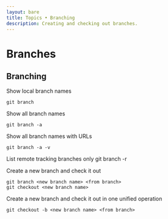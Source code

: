 ```yaml
---
layout: bare
title: Topics • Branching
description: Creating and checking out branches.
---
```


# Branches

## Branching
Show local branch names

    git branch

Show all branch names

    git branch -a

Show all branch names with URLs

    git branch -a -v

List remote tracking branches only
    git branch -r

Create a new branch and check it out

    git branch <new branch name> <from branch>
    git checkout <new branch name>

Create a new branch and check it out in one unified operation

    git checkout -b <new branch name> <from branch>

